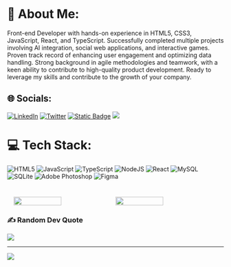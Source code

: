 # 💫 About Me:

Front-end Developer with hands-on experience in HTML5, CSS3, JavaScript, React, and TypeScript. Successfully completed multiple projects involving AI integration, social web applications, and interactive games. Proven track record of enhancing user engagement and optimizing data handling. Strong background in agile methodologies and teamwork, with a keen ability to contribute to high-quality product development. Ready to leverage my skills and contribute to the growth of your company.

## 🌐 Socials:

[![LinkedIn](https://img.shields.io/badge/LinkedIn-%230077B5.svg?logo=linkedin&logoColor=white)](https://www.linkedin.com/in/роман-драгуца-95a972261/)
[![Twitter](https://img.shields.io/badge/Twitter-%231DA1F2.svg?logo=Twitter&logoColor=white)](https://twitter.com/@V1rs999)
[![Static Badge](https://img.shields.io/badge/telegram-blue?logo=telegram&logoColor=blue&labelColor=black&color=black&link=https%3A%2F%2Ft.me%2Fmer1h1m)](https://t.me/mer1h1m)
<a class="email" href="mailto:romadraguca@gmail.com"><img src="https://img.shields.io/badge/email-white?logo=gmail&logoColor=red&labelColor=black&color=%231E201E"/></a>



# 💻 Tech Stack:

![HTML5](https://img.shields.io/badge/html5-%23E34F26.svg?style=for-the-badge&logo=html5&logoColor=white)
![JavaScript](https://img.shields.io/badge/javascript-%23323330.svg?style=for-the-badge&logo=javascript&logoColor=%23F7DF1E)
![TypeScript](https://img.shields.io/badge/typescript-%23007ACC.svg?style=for-the-badge&logo=typescript&logoColor=white)
![NodeJS](https://img.shields.io/badge/node.js-6DA55F?style=for-the-badge&logo=node.js&logoColor=white)
![React](https://img.shields.io/badge/react-%2320232a.svg?style=for-the-badge&logo=react&logoColor=%2361DAFB) 
![MySQL](https://img.shields.io/badge/mysql-%2300f.svg?style=for-the-badge&logo=mysql&logoColor=white)
![SQLite](https://img.shields.io/badge/sqlite-%2307405e.svg?style=for-the-badge&logo=sqlite&logoColor=white)
![Adobe Photoshop](https://img.shields.io/badge/adobephotoshop-%2331A8FF.svg?style=for-the-badge&logo=adobephotoshop&logoColor=white)
![Figma](https://img.shields.io/badge/figma-%23F24E1E.svg?style=for-the-badge&logo=figma&logoColor=white) 

#
<div style="display: flex; justify-content: center; align-items: center;">
  <img src="https://github-readme-stats.vercel.app/api?username=merih1m&show_icons=true&theme=transparent" style="max-height: 250px; width: 47%;" />
  <img src="https://github-readme-stats.vercel.app/api/top-langs/?username=merih1m&layout=compact&theme=transparent" style="max-height: 200px; width: 47%;" />
</div>


### ✍️ Random Dev Quote

![](https://quotes-github-readme.vercel.app/api?type=horizontal&theme=radical&theme=transparent)

---

[![](https://visitcount.itsvg.in/api?id=V1rs999&icon=0&color=0)](https://visitcount.itsvg.in)

<!-- Proudly created with GPRM ( https://gprm.itsvg.in ) -->

